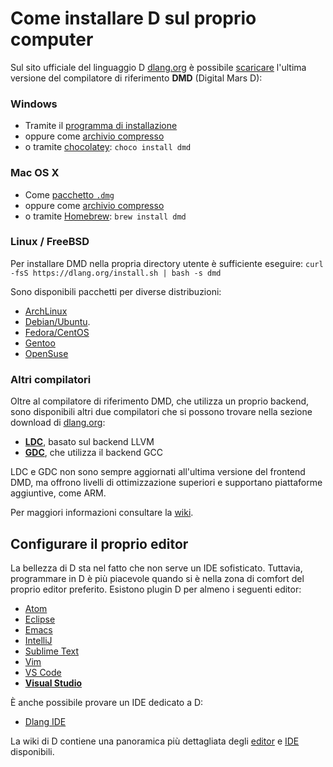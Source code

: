# Come installare D sul proprio computer

Sul sito ufficiale del linguaggio D [dlang.org](https://dlang.org) è possibile [scaricare](http://dlang.org/download.html) l'ultima versione del compilatore di riferimento **DMD** (Digital Mars D):

### Windows

* Tramite il [programma di installazione](http://downloads.dlang.org/releases/2.x/{{latest-release}}/dmd-{{latest-release}}.exe)
* oppure come [archivio compresso](http://downloads.dlang.org/releases/2.x/{{latest-release}}/dmd.{{latest-release}}.windows.7z)
* o tramite [chocolatey](https://chocolatey.org/packages/dmd): `choco install dmd`

### Mac OS X

* Come [pacchetto `.dmg`](http://downloads.dlang.org/releases/2.x/{{latest-release}}/dmd.{{latest-release}}.dmg)
* oppure come [archivio compresso](http://downloads.dlang.org/releases/2.x/{{latest-release}}/dmd.{{latest-release}}.osx.tar.xz)
* o tramite [Homebrew](http://brew.sh): `brew install dmd`

### Linux / FreeBSD

Per installare DMD nella propria directory utente è sufficiente eseguire:
`curl -fsS https://dlang.org/install.sh | bash -s dmd`

Sono disponibili pacchetti per diverse distribuzioni:

* [ArchLinux](https://wiki.archlinux.org/index.php/D_(programming_language))
* [Debian/Ubuntu](http://d-apt.sourceforge.net).
* [Fedora/CentOS](http://dlang.org/download.html#dmd)
* [Gentoo](https://wiki.gentoo.org/wiki/Dlang)
* [OpenSuse](http://dlang.org/download.html#dmd)

### Altri compilatori

Oltre al compilatore di riferimento DMD, che utilizza un proprio backend, sono disponibili altri due compilatori che si possono trovare nella sezione download di [dlang.org](https://dlang.org):

* [**LDC**](https://github.com/ldc-developers/ldc#installation), basato sul backend LLVM
* [**GDC**](http://gdcproject.org/downloads), che utilizza il backend GCC

LDC e GDC non sono sempre aggiornati all'ultima versione del frontend DMD, ma offrono livelli di ottimizzazione superiori e supportano piattaforme aggiuntive, come ARM.

Per maggiori informazioni consultare la [wiki](https://wiki.dlang.org/Compilers).

## Configurare il proprio editor

La bellezza di D sta nel fatto che non serve un IDE sofisticato. Tuttavia, programmare in D è più piacevole quando si è nella zona di comfort del proprio editor preferito.
Esistono plugin D per almeno i seguenti editor:

- [Atom](https://github.com/Pure-D/atomize-d)
- [Eclipse](http://ddt-ide.github.io)
- [Emacs](https://github.com/Emacs-D-Mode-Maintainers/Emacs-D-Mode)
- [IntelliJ](https://github.com/intellij-dlanguage/intellij-dlanguage)
- [Sublime Text](https://github.com/yazd/DKit)
- [Vim](https://wiki.dlang.org/D_in_Vim)
- [VS Code](https://marketplace.visualstudio.com/items/webfreak.code-d)
- [__Visual Studio__](http://rainers.github.io/visuald/visuald/StartPage.html)

È anche possibile provare un IDE dedicato a D:

- [Dlang IDE](https://github.com/buggins/dlangide)

La wiki di D contiene una panoramica più dettagliata degli [editor](https://wiki.dlang.org/Editors) e [IDE](https://wiki.dlang.org/IDEs) disponibili.

